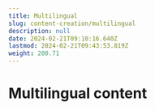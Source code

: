 ```yaml
---
title: Multilingual
slug: content-creation/multilingual
description: null
date: 2024-02-21T09:10:16.640Z
lastmod: 2024-02-21T09:43:53.819Z
weight: 200.71
---
```


# Multilingual content
